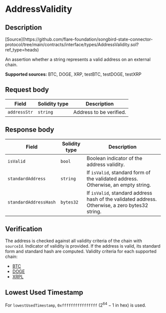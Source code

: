 # AddressValidity

## Description

<div class="api-node-source" markdown>
[Source](https://github.com/flare-foundation/songbird-state-connector-protocol/tree/main/contracts/interface/types/AddressValidity.sol?ref_type=heads)
</div>

An assertion whether a string represents a valid address on an external chain.

**Supported sources:** BTC, DOGE, XRP, testBTC, testDOGE, testXRP

## Request body

| Field        | Solidity type | Description             |
| ------------ | ------------- | ----------------------- |
| `addressStr` | `string`      | Address to be verified. |

## Response body

| Field                 | Solidity type | Description                                                                                     |
| --------------------- | ------------- | ----------------------------------------------------------------------------------------------- |
| `isValid`             | `bool`        | Boolean indicator of the address validity.                                                      |
| `standardAddress`     | `string`      | If `isValid`, standard form of the validated address. Otherwise, an empty string.               |
| `standardAddressHash` | `bytes32`     | If `isValid`, standard address hash of the validated address. Otherwise, a zero bytes32 string. |

## Verification

The address is checked against all validity criteria of the chain with `sourceId`.
Indicator of validity is provided.
If the address is valid, its standard form and standard hash are computed.
Validity criteria for each supported chain:

* [BTC](https://github.com/flare-foundation/songbird-state-connector-protocol/blob/main/specs/attestations/external-chains/address-validity/BTC.md)
* [DOGE](https://github.com/flare-foundation/songbird-state-connector-protocol/blob/main/specs/attestations/external-chains/address-validity/DOGE.md)
* [XRPL](https://github.com/flare-foundation/songbird-state-connector-protocol/blob/main/specs/attestations/external-chains/address-validity/XRPL.md)

## Lowest Used Timestamp

For `lowestUsedTimestamp`, `0xffffffffffffffff` ($2^{64}-1$ in hex) is used.

